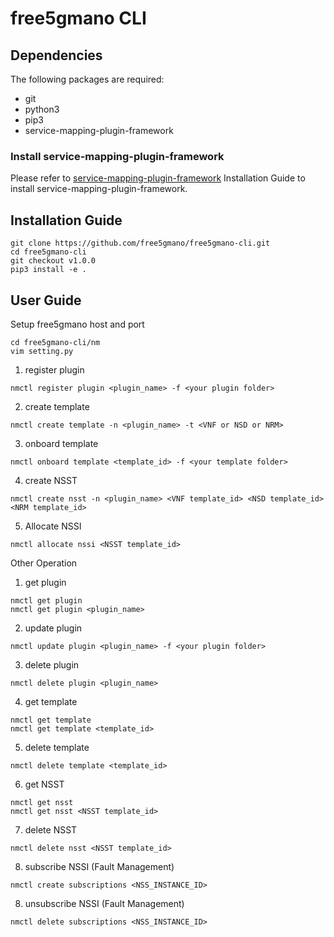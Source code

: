 # free5gmano CLI
## Dependencies
The following packages are required:

* git
* python3
* pip3
* service-mapping-plugin-framework
### Install service-mapping-plugin-framework
Please refer to [service-mapping-plugin-framework](https://github.com/free5gmano/service-mapping-plugin-framework) Installation Guide to install service-mapping-plugin-framework.
## Installation Guide
```
git clone https://github.com/free5gmano/free5gmano-cli.git
cd free5gmano-cli
git checkout v1.0.0
pip3 install -e .
```
## User Guide
Setup free5gmano host and port
```
cd free5gmano-cli/nm
vim setting.py
```
1. register plugin
```
nmctl register plugin <plugin_name> -f <your plugin folder>
```

2. create template
```
nmctl create template -n <plugin_name> -t <VNF or NSD or NRM>
```

3. onboard template
```
nmctl onboard template <template_id> -f <your template folder>
```

4. create NSST
```
nmctl create nsst -n <plugin_name> <VNF template_id> <NSD template_id> <NRM template_id>
```

5. Allocate NSSI
```
nmctl allocate nssi <NSST template_id>
```

Other Operation
1. get plugin
```
nmctl get plugin
nmctl get plugin <plugin_name>
```

2. update plugin
```
nmctl update plugin <plugin_name> -f <your plugin folder>
```

3. delete plugin
```
nmctl delete plugin <plugin_name>
```

4. get template
```
nmctl get template
nmctl get template <template_id>
```

5. delete template
```
nmctl delete template <template_id>
```

6. get NSST
```
nmctl get nsst
nmctl get nsst <NSST template_id>
```

7. delete NSST
```
nmctl delete nsst <NSST template_id>
```

8. subscribe NSSI (Fault Management)
```
nmctl create subscriptions <NSS_INSTANCE_ID>
```

8. unsubscribe NSSI (Fault Management)
```
nmctl delete subscriptions <NSS_INSTANCE_ID>
```
